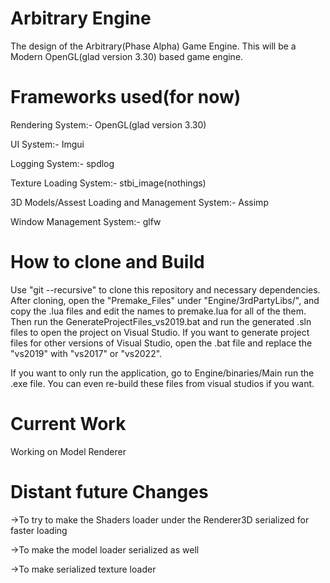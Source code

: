 # Arbitrary Engine
The design of the Arbitrary(Phase Alpha) Game Engine. This will be a Modern OpenGL(glad version 3.30) based game engine. 

# Frameworks used(for now)
Rendering System:- OpenGL(glad version 3.30)

UI System:- Imgui

Logging System:- spdlog

Texture Loading System:- stbi_image(nothings)

3D Models/Assest Loading and Management System:- Assimp

Window Management System:- glfw

# How to clone and Build
Use "git --recursive" to clone this repository and necessary dependencies. 
After cloning, open the "Premake_Files" under "Engine/3rdPartyLibs/", and copy the .lua files and edit the names to premake.lua for all of the them.
Then run the GenerateProjectFiles_vs2019.bat and run the generated .sln files to open the project on Visual Studio. If you want to generate project files
for other versions of Visual Studio, open the .bat file and replace the "vs2019" with "vs2017" or "vs2022".

If you want to only run the application, go to Engine/binaries/Main run the .exe file. You can even re-build these files from visual studios if you want.

# Current Work
Working on Model Renderer

# Distant future Changes
->To try to make the Shaders loader under the Renderer3D serialized for faster loading

->To make the model loader serialized as well

->To make serialized texture loader
